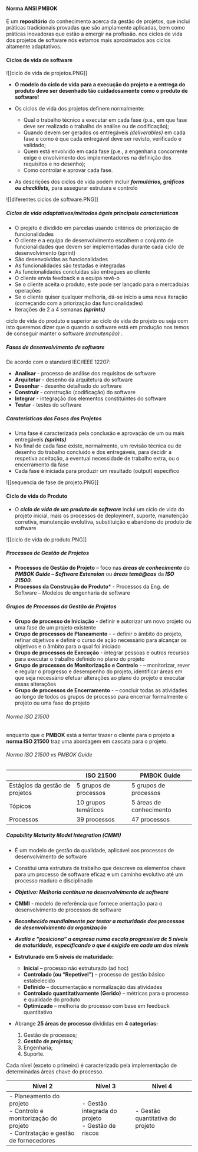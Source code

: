 #### Norma ANSI PMBOK 

É um **repositório** do conhecimento acerca da gestão de projetos, que inclui práticas tradicionais provadas que são amplamente aplicadas, bem como práticas inovadoras que estão a emergir na profissão.
nos ciclos de vida dos projetos de software nós estamos mais aproximados aos ciclos altamente adaptativos.

#### Ciclos de vida de software

![[ciclo de vida de projetos.PNG]]

- **O modelo do ciclo de vida para a execução do projeto e a entrega do produto deve ser desenhado tão cuidadosamente como o produto de software!**

- Os ciclos de vida dos projetos definem normalmente:
	- Qual o trabalho técnico a executar em cada fase (p.e., em que fase deve ser realizado o trabalho de análise ou de codificação);
	- Quando devem ser gerados os entregáveis *(deliverables)* em cada fase e como é que cada entregável deve ser revisto, verificado e validado;
	- Quem está envolvido em cada fase (p.e., a engenharia concorrente exige o envolvimento dos implementadores na definição dos requisitos e no desenho);
	- Como controlar e aprovar cada fase.

- As descrições dos ciclos de vida podem incluir ***formulários, gráficos ou checklists,*** para assegurar estrutura e controlo

![[diferentes ciclos de software.PNG]]

##### Ciclos de vida adaptativos/métodos ágeis principais características

- O projeto é dividido em parcelas usando critérios de priorização de funcionalidades
- O cliente e a equipa de desenvolvimento escolhem o conjunto de funcionalidades que devem ser implementadas durante cada ciclo de desenvolvimento (sprint)
- São desenvolvidas as funcionalidades
- As funcionalidades são testadas e integradas
- As funcionalidades concluídas são entregues ao cliente 
- O cliente envia feedback e a equipa revê-o 
- Se o cliente aceita o produto, este pode ser lançado para o mercado/as operações 
- Se o cliente quiser qualquer melhoria, dá-se início a uma nova iteração (começando com a priorização das funcionalidades)
- Iterações de 2 a 4 semanas ***(sprints)***

ciclo de vida do produto e superior ao ciclo de vida do projeto ou seja com isto queremos dizer que o quando o software está em produção nos temos de conseguir manter o software *(manutenção)* .

##### Fases de desenvolvimento de software

De acordo com o standard IEC/IEEE 12207:
- **Analisar** - processo de análise dos requisitos de software
- **Arquitetar** - desenho da arquitetura do software
- **Desenhar** - desenho detalhado do software
- **Construir** - construção (codificação) do software
- **Integrar** - integração dos elementos constituintes do software
- **Testar** - testes do software

##### Caraterísticas das Fases dos Projetos

- Uma fase é caracterizada pela conclusão e aprovação de um ou mais entregáveis ***(sprints)***
- No final de cada fase existe, normalmente, um revisão técnica ou de desenho do trabalho concluído e dos entregáveis, para decidir a respetiva aceitação, a eventual necessidade de trabalho extra, ou o encerramento da fase
- Cada fase é iniciada para produzir um resultado (output) específico

![[sequencia de fase de projeto.PNG]]

#### Ciclo de vida do Produto

- O ***ciclo de vida de um produto de software*** inclui um ciclo de vida do projeto inicial, mais os processos de deployment, suporte, manutenção corretiva, manutenção evolutiva, substituição e abandono do produto de software

![[ciclo de vida do produto.PNG]]

##### Processos de Gestão de Projetos

- **Processos de Gestão do Projeto** – foco nas ***áreas de conhecimento*** do ***PMBOK Guide – Software Extension*** ou ***áreas temá@cas*** da ***ISO 21500.***
- **Processos da Construção do Produto*** - Processos da Eng. de Software – Modelos de engenharia de software

##### Grupos de Processos da Gestão de Projetos

- **Grupo de processo de Iniciação** - definir e autorizar um novo projeto ou uma fase de um projeto existente
- **Grupo de processos de Planeamento** - – definir o âmbito do projeto, refinar objetivos e definir o curso de ação necessário para alcançar os objetivos e o âmbito para o qual foi iniciado
- **Grupo de processos de Execução** - integrar pessoas e outros recursos para executar o trabalho definido no plano do projeto
- **Grupo de processos de Monitorização e Controlo** - – monitorizar, rever e regular o progresso e desempenho do projeto, identificar áreas em que seja necessário efetuar alterações ao plano do projeto e executar essas alterações
- **Grupo de processos de Encerramento** - – concluir todas as atividades ao longo de todos os grupos de processo para encerrar formalmente o projeto ou uma fase do projeto

###### Norma ISO 21500

enquanto que o **PMBOK** está a tentar trazer o cliente para o projeto a **norma ISO 21500** traz uma abordagem em cascata para o projeto.

###### Norma ISO 21500 vs PMBOK Guide

|                                | ISO 21500             | PMBOK Guide             |
| ------------------------------ | --------------------- | ----------------------- |
| Estágios da gestão de projetos | 5 grupos de processos | 5 grupos de processos   |
| Tópicos                        | 10 grupos temáticos   | 5 áreas de conhecimento |
| Processos                      | 39 processos          | 47 processos            |
##### Capability Maturity Model Integration (CMMI)

- É um modelo de gestão da qualidade, aplicável aos processos de desenvolvimento de software
- Constitui uma estrutura de trabalho que descreve os elementos chave para um processo de software eficaz e um caminho evolutivo até um processo maduro e disciplinado
- ***Objetivo: Melhoria contínua no desenvolvimento de software***
- **CMMI** - modelo de referência que fornece orientação para o desenvolvimento de processos de software
- ***Reconhecido mundialmente por testar a maturidade dos processos de desenvolvimento da organização***
- ***Avalia e “posiciona” a empresa numa escala progressiva de 5 níveis de maturidade, especificando o que é exigido em cada um dos níveis***

- **Estruturado em 5 níveis de maturidade:**
	- **Inicial** – processo não estruturado (ad hoc) 
	- **Controlado (ou “Repetível”)** – processo de gestão básico estabelecido 
	- **Definido** – documentação e normalização das atividades 
	- **Controlado quantitativamente (Gerido)** – métricas para o processo e qualidade do produto 
	- **Optimizado** – melhoria do processo com base em feedback quantitativo

- Abrange **25 áreas de processo** divididas em **4 categorias:**
	1) Gestão de processos; 
	2) ***Gestão de projetos;*** 
	3) Engenharia; 
	4) Suporte.

Cada nível (exceto o primeiro) é caracterizado pela implementação de determinadas áreas chave do processo.

| Nível 2                                                                                                       | Nível 3                                              | Nível 4                          |
| ------------------------------------------------------------------------------------------------------------- | ---------------------------------------------------- | -------------------------------- |
| - Planeamento do projeto <br>- Controlo e monitorização do projeto <br>- Contratação e gestão de fornecedores | - Gestão integrada do projeto <br>- Gestão de riscos | - Gestão quantitativa do projeto |

